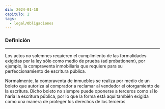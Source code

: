 ```yaml
---
dia: 2024-01-18
capitulo: 2
tags:
  - legal/Obligaciones
---
```

### Definición
---
Los actos no solemnes requieren el cumplimiento de las formalidades exigidas por la ley sólo como medio de prueba (ad probationem), por ejemplo, la compraventa inmobiliaria que requiere para su perfeccionamiento de escritura pública. 

Normalmente, la compraventa de inmuebles se realiza por medio de un boleto que autoriza al comprador a reclamar al vendedor el otorgamiento de la escritura. Dicho boleto no siempre puede oponerse a terceros como sí lo haría la escritura pública, por lo que la forma está aquí también exigida como una manera de proteger los derechos de los terceros